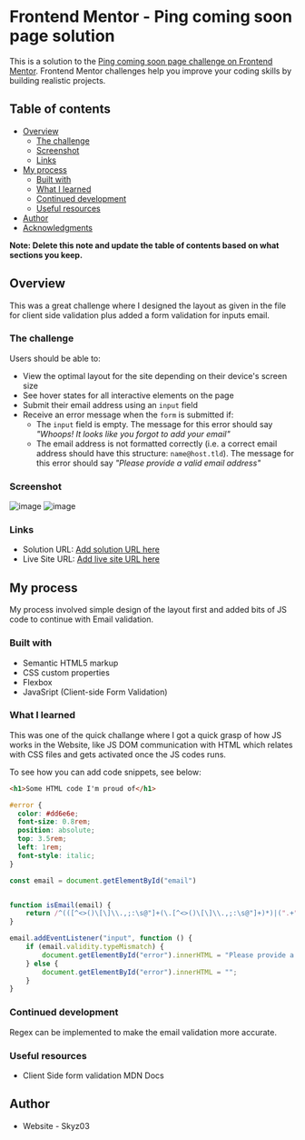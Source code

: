# Frontend Mentor - Ping coming soon page solution

This is a solution to the [Ping coming soon page challenge on Frontend Mentor](https://www.frontendmentor.io/challenges/ping-single-column-coming-soon-page-5cadd051fec04111f7b848da). Frontend Mentor challenges help you improve your coding skills by building realistic projects. 

## Table of contents

- [Overview](#overview)
  - [The challenge](#the-challenge)
  - [Screenshot](#screenshot)
  - [Links](#links)
- [My process](#my-process)
  - [Built with](#built-with)
  - [What I learned](#what-i-learned)
  - [Continued development](#continued-development)
  - [Useful resources](#useful-resources)
- [Author](#author)
- [Acknowledgments](#acknowledgments)

**Note: Delete this note and update the table of contents based on what sections you keep.**

## Overview
This was a great challenge where I designed the layout as given in the file for client side validation plus added a form validation for inputs email. 

### The challenge

Users should be able to:

- View the optimal layout for the site depending on their device's screen size
- See hover states for all interactive elements on the page
- Submit their email address using an `input` field
- Receive an error message when the `form` is submitted if:
	- The `input` field is empty. The message for this error should say *"Whoops! It looks like you forgot to add your email"*
	- The email address is not formatted correctly (i.e. a correct email address should have this structure: `name@host.tld`). The message for this error should say *"Please provide a valid email address"*

### Screenshot
![image](https://user-images.githubusercontent.com/42742924/129372074-bce11622-eeb9-497c-9b5f-a22e4e797689.png)
![image](https://user-images.githubusercontent.com/42742924/129372564-3e410823-17f1-47ff-b22f-187639a6f767.png)


### Links

- Solution URL: [Add solution URL here](https://your-solution-url.com)
- Live Site URL: [Add live site URL here](https://your-live-site-url.com)

## My process
My process involved simple design of the layout first and added bits of JS code to continue with Email validation.

### Built with

- Semantic HTML5 markup
- CSS custom properties
- Flexbox
- JavaSript (Client-side Form Validation)

### What I learned
This was one of the quick challange where I got a quick grasp of how JS works in the Website, like JS DOM communication with HTML which relates with CSS files and gets activated once the JS codes runs.

To see how you can add code snippets, see below:

```html
<h1>Some HTML code I'm proud of</h1>
```
```css
#error {
  color: #dd6e6e;
  font-size: 0.8rem;
  position: absolute;
  top: 3.5rem;
  left: 1rem;
  font-style: italic;
}

```
```js
const email = document.getElementById("email")


function isEmail(email) {
    return /^(([^<>()\[\]\\.,;:\s@"]+(\.[^<>()\[\]\\.,;:\s@"]+)*)|(".+"))@((\[[0-9]{1,3}\.[0-9]{1,3}\.[0-9]{1,3}\.[0-9]{1,3}])|(([a-zA-Z\-0-9]+\.)+[a-zA-Z]{2,}))$/.test(email);
}

email.addEventListener("input", function () {
    if (email.validity.typeMismatch) {
        document.getElementById("error").innerHTML = "Please provide a valid email address";
    } else {
        document.getElementById("error").innerHTML = "";
    }
}
```


### Continued development
Regex can be implemented to make the email validation more accurate. 

### Useful resources
- Client Side form validation MDN Docs

## Author

- Website - Skyz03

